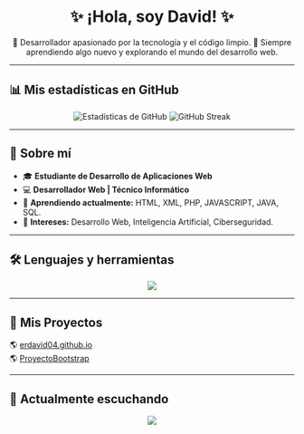 <h1 align="center">✨ ¡Hola, soy David! ✨</h1>
<p align="center">
  🚀 Desarrollador apasionado por la tecnología y el código limpio.
  🎯 Siempre aprendiendo algo nuevo y explorando el mundo del desarrollo web.
</p>

---

## 📊 Mis estadísticas en GitHub
<p align="center">
  <img src="https://github-readme-stats.vercel.app/api?username=davidgs04&show_icons=true&theme=radical" alt="Estadísticas de GitHub">
  <img src="https://github-readme-streak-stats.herokuapp.com/?user=davidgs04&theme=radical" alt="GitHub Streak">
</p>

---

## 🚀 Sobre mí
- 🎓 **Estudiante de Desarrollo de Aplicaciones Web**
- 💻 **Desarrollador Web | Técnico Informático**
- 🌱 **Aprendiendo actualmente:** HTML, XML, PHP, JAVASCRIPT, JAVA, SQL.
- 📌 **Intereses:** Desarrollo Web, Inteligencia Artificial, Ciberseguridad.

---

## 🛠️ Lenguajes y herramientas
<p align="center">
  <img src="https://skillicons.dev/icons?i=html,css,js,php,python,java,c,cpp,react,vue,nodejs,express,mysql,mongodb,git,github,vscode" />
</p>

---

## 🔗 Mis Proyectos
<p>🌎 <a href="https://davidgs04.github.io/erdavid04.github.io/" target="_blank" style="display: inline-block; margin-right: 20px;">erdavid04.github.io</a><br>
🌎 <a href="https://davidgs04.github.io/ProyectoBootstrap/" target="_blank" style="display: inline-block; margin-right: 20px;">ProyectoBootstrap</a></p>

---

## 🎵 Actualmente escuchando
<p align="center">
  <a href="https://github.com/kittinan/spotify-github-profile">
    <img src="https://spotify-github-profile.kittinanx.com/api/view?uid=31piklw352s5noozfvqmundxwrcu&cover_image=true&theme=default&show_offline=false&background_color=121212&interchange=false">
  </a>
</p>
